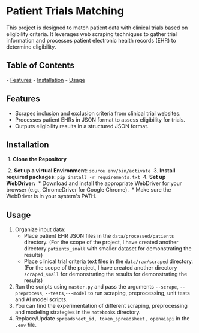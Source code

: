 # Patient Trials Matching

This project is designed to match patient data with clinical trials based on eligibility criteria. It leverages web scraping techniques to gather trial information and processes patient electronic health records (EHR) to determine eligibility.
## Table of Contents 
- [Features](#features)
- [Installation](#installation)
- [Usage](#usage)
## Features 
- Scrapes inclusion and exclusion criteria from clinical trial websites. 
- Processes patient EHRs in JSON format to assess eligibility for trials. 
- Outputs eligibility results in a structured JSON format. 
## Installation 

 1. **Clone the Repository**
 
 2. **Set up a virtual Environment**: ```source env/bin/activate```
 3. **Install required packages**: ```pip install -r requirements.txt```
 4. **Set up WebDriver:**
	 * Download and install the appropriate WebDriver for your browser (e.g., ChromeDriver for Google Chrome).
	 * Make sure the WebDriver is in your system's PATH.
## Usage
1. Organize input data:
	* Place patient EHR JSON files in the `data/processed/patients` directory. (For the scope of the project, I have created another directory ```patients_small``` with smaller dataset for demonstrating the results)
	* Place clinical trial criteria text files in the `data/raw/scraped` directory. (For the scope of the project, I have created another directory ```scraped_small``` for demonstrating the results for demonstrating the results)
2. Run the scripts using ```master.py``` and pass the arguments ```--scrape```, ```--preprocess```, ```--tests```,```---model``` to run scraping, preprocessing, unit tests and AI model scripts.
3. You can find the experimentation of different scraping, preprocessing and modeling strategies in the ```notebooks``` directory.
4. Replace/Update ```spreadsheet_id, token_spreadsheet, openaiapi``` in the ```.env``` file.
